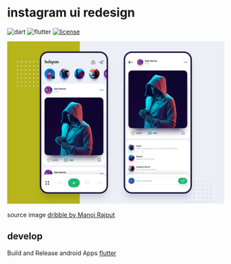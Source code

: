 # instagram ui redesign

![dart](https://img.shields.io/badge/Dart-0175C2?style=for-the-badge&logo=dart&logoColor=white)
![flutter](https://img.shields.io/badge/Flutter-02569B?style=for-the-badge&logo=flutter&logoColor=white)
[![license](https://img.shields.io/github/license/slowy07/instagram_ui_redesign?style=for-the-badge)](LICENSE)


![image](./screenshoot/instagram.png)

source image [dribble by Manoj Rajput](https://dribbble.com/shots/6349659-Instagram-redesign-concept/attachments)


## develop
Build and Release android Apps [flutter](https://flutter.dev/docs/deployment/android)